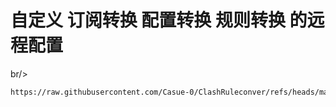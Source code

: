 # **自定义 订阅转换 配置转换 规则转换 的远程配置**

br/>
```bash
https://raw.githubusercontent.com/Casue-0/ClashRuleconver/refs/heads/main/RuleConver/ruleconver.ini
```
<br/>


